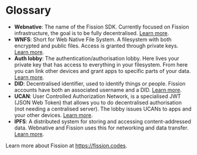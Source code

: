 # Glossary

- **Webnative**: The name of the Fission SDK. Currently focused on Fission infrastructure, the goal is to be fully decentralised. [Learn more](https://guide.fission.codes/developers/webnative).
- **WNFS**: Short for Web Native File System. A filesystem with both encrypted and public files. Access is granted through private keys. [Learn more](https://guide.fission.codes/developers/webnative/file-system-wnfs).
- **Auth lobby**: The authentication/authorisation lobby. Here lives your private key that has access to everything in your filesystem. From here you can link other devices and grant apps to specific parts of your data. [Learn more](https://guide.fission.codes/developers/webnative/auth).
- **DID**: Decentralised identifier, used to identify things or people. Fission accounts have both an associated username and a DID. [Learn more](https://en.wikipedia.org/wiki/Decentralized_identifiers).
- **UCAN**: User Controlled Authorization Network, is a specialised JWT (JSON Web Token) that allows you to do decentralised authorisation (not needing a centralised server). The lobby issues UCANs to apps and your other devices. [Learn more](https://github.com/ucan-wg/ts-ucan).
- **IPFS**: A distributed system for storing and accessing content-addressed data. Webnative and Fission uses this for networking and data transfer. [Learn more](https://docs.ipfs.io/concepts/what-is-ipfs/).

Learn more about Fission at https://fission.codes.
